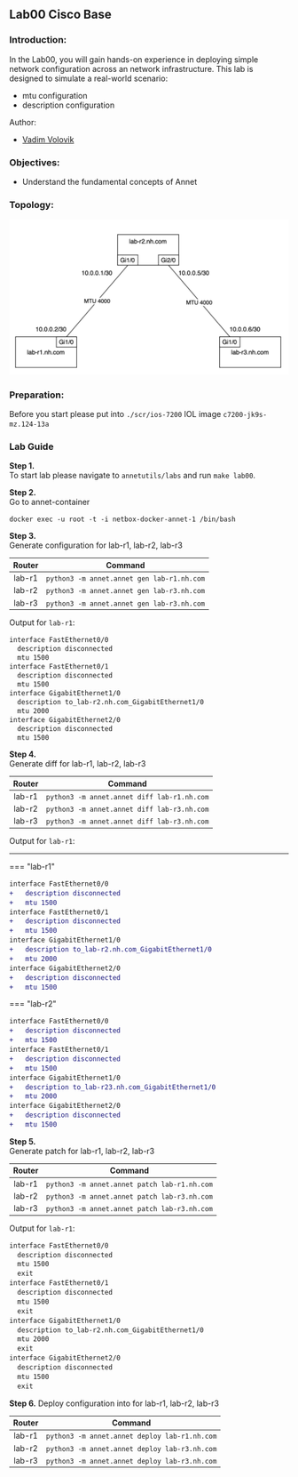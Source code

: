 ## Lab00 Cisco Base

### Introduction:
In the Lab00, you will gain hands-on experience in deploying simple network configuration across an network infrastructure. This lab is designed to simulate a real-world scenario:
- mtu configuration
- description configuration

Author:
- [Vadim Volovik](https://github.com/vadvolo)

### Objectives:
- Understand the fundamental concepts of Annet

### Topology:

![Lab Topology](./images/topology.png)

### Preparation:

Before you start please put into `./scr/ios-7200` IOL image `c7200-jk9s-mz.124-13a`

### Lab Guide

**Step 1.**  
To start lab please navigate to `annetutils/labs` and run `make lab00`.

**Step 2.**  
Go to annet-container  
```
docker exec -u root -t -i netbox-docker-annet-1 /bin/bash
```

**Step 3.**  
Generate configuration for lab-r1, lab-r2, lab-r3

| Router | Command |
|:------:|:------:|
| lab-r1 |`python3 -m annet.annet gen lab-r1.nh.com` | 
| lab-r2 |`python3 -m annet.annet gen lab-r3.nh.com` | 
| lab-r3 |`python3 -m annet.annet gen lab-r3.nh.com` |

Output for `lab-r1`:
```
interface FastEthernet0/0
  description disconnected
  mtu 1500
interface FastEthernet0/1
  description disconnected
  mtu 1500
interface GigabitEthernet1/0
  description to_lab-r2.nh.com_GigabitEthernet1/0
  mtu 2000
interface GigabitEthernet2/0
  description disconnected
  mtu 1500
```

**Step 4.**  
Generate diff for lab-r1, lab-r2, lab-r3

| Router | Command |
|:------:|:------:|
| lab-r1 | `python3 -m annet.annet diff lab-r1.nh.com` | 
| lab-r2 |`python3 -m annet.annet diff lab-r3.nh.com` | 
| lab-r3 |`python3 -m annet.annet diff lab-r3.nh.com` |

Output for `lab-r1`:
<hr />
=== "lab-r1"

```diff
interface FastEthernet0/0
+   description disconnected
+   mtu 1500
interface FastEthernet0/1
+   description disconnected
+   mtu 1500
interface GigabitEthernet1/0
+   description to_lab-r2.nh.com_GigabitEthernet1/0
+   mtu 2000
interface GigabitEthernet2/0
+   description disconnected
+   mtu 1500
```

=== "lab-r2"

```diff
interface FastEthernet0/0
+   description disconnected
+   mtu 1500
interface FastEthernet0/1
+   description disconnected
+   mtu 1500
interface GigabitEthernet1/0
+   description to_lab-r23.nh.com_GigabitEthernet1/0
+   mtu 2000
interface GigabitEthernet2/0
+   description disconnected
+   mtu 1500
```


**Step 5.**  
Generate patch for lab-r1, lab-r2, lab-r3

| Router | Command |
|:------:|:------:|
| lab-r1 | `python3 -m annet.annet patch lab-r1.nh.com` | 
| lab-r2 |`python3 -m annet.annet patch lab-r3.nh.com` | 
| lab-r3 |`python3 -m annet.annet patch lab-r3.nh.com` |

Output for `lab-r1`:
```diff
interface FastEthernet0/0
  description disconnected
  mtu 1500
  exit
interface FastEthernet0/1
  description disconnected
  mtu 1500
  exit
interface GigabitEthernet1/0
  description to_lab-r2.nh.com_GigabitEthernet1/0
  mtu 2000
  exit
interface GigabitEthernet2/0
  description disconnected
  mtu 1500
  exit
```

**Step 6.** 
Deploy configuration into for lab-r1, lab-r2, lab-r3

| Router | Command |
|:------:|:------:|
| lab-r1 | `python3 -m annet.annet deploy lab-r1.nh.com` | 
| lab-r2 |`python3 -m annet.annet deploy lab-r3.nh.com` | 
| lab-r3 |`python3 -m annet.annet deploy lab-r3.nh.com` |
